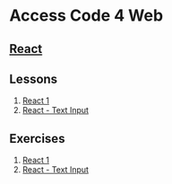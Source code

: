 # <b>Access Code 4 Web</b>

## <b><u>React</u></b>

## Lessons

1. [React 1](lessons/react_1/react_1.md)
2. [React - Text Input](lessons/react_text_input/react_text_input.md)

## Exercises

1. [React 1](exercises/react_1/react_1.md)
2. [React - Text Input](exercises/react_text_input/react_text_input.md)
